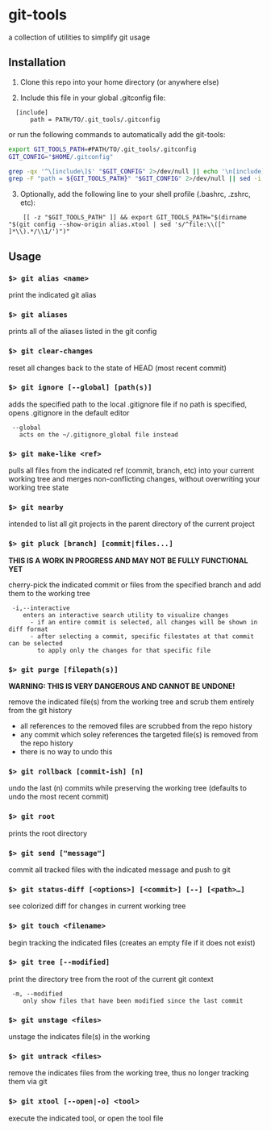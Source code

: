 # git-tools
a collection of utilities to simplify git usage

## Installation

1. Clone this repo into your home directory (or anywhere else)

2. Include this file in your global .gitconfig file:

```gitconfig
  [include]
      path = PATH/TO/.git_tools/.gitconfig
```

or run the following commands to automatically add the git-tools:
```bash
export GIT_TOOLS_PATH=#PATH/TO/.git_tools/.gitconfig
GIT_CONFIG="$HOME/.gitconfig"

grep -qx '^\[include\]$' "$GIT_CONFIG" 2>/dev/null || echo '\n[include]' >> "$GIT_CONFIG";
grep -F "path = ${GIT_TOOLS_PATH}" "$GIT_CONFIG" 2>/dev/null || sed -i '' -e "s/^[include]$/[include]\n    path = ${GIT_TOOLS_PATH}/" "$GIT_CONFIG";
```

3. Optionally, add the following line to your shell profile (.bashrc, .zshrc, etc):
```
	[[ -z "$GIT_TOOLS_PATH" ]] && export GIT_TOOLS_PATH="$(dirname "$(git config --show-origin alias.xtool | sed 's/^file:\\([^      ]*\\).*/\\1/')")"
```

## Usage 
### `$> git alias <name>`
  print the indicated git alias

### `$> git aliases`
  prints all of the aliases listed in the git config

### `$> git clear-changes`
  reset all changes back to the state of HEAD (most recent commit)

### `$> git ignore [--global] [path(s)]`
  adds the specified path to the local .gitignore file
  if no path is specified, opens .gitignore in the default editor
```
 --global
   acts on the ~/.gitignore_global file instead
```

### `$> git make-like <ref>`
  pulls all files from the indicated ref (commit, branch, etc) into your current working tree
  and merges non-conflicting changes, without overwriting your working tree state

### `$> git nearby`
  intended to list all git projects in the parent directory of the current project

### `$> git pluck [branch] [commit|files...]`

**THIS IS A WORK IN PROGRESS AND MAY NOT BE FULLY FUNCTIONAL YET**

  cherry-pick the indicated commit or files from the specified branch and add them to the working tree
```
 -i,--interactive
    enters an interactive search utility to visualize changes
      - if an entire commit is selected, all changes will be shown in diff format
      - after selecting a commit, specific filestates at that commit can be selected
        to apply only the changes for that specific file
```

### `$> git purge [filepath(s)]`

**WARNING: THIS IS VERY DANGEROUS AND CANNOT BE UNDONE!**

  remove the indicated file(s) from the working tree and scrub them entirely from the git history

 - all references to the removed files are scrubbed from the repo history
 - any commit which soley references the targeted file(s) is removed from the repo history
 - there is no way to undo this

### `$> git rollback [commit-ish] [n]`
  undo the last (n) commits while preserving the working tree (defaults to undo the most recent commit)

### `$> git root`
  prints the root directory 

### `$> git send ["message"]`
  commit all tracked files with the indicated message and push to git

### `$> git status-diff [<options>] [<commit>] [--] [<path>…]`
  see colorized diff for changes in current working tree

### `$> git touch <filename>`
  begin tracking the indicated files (creates an empty file if it does not exist)

### `$> git tree [--modified]`
  print the directory tree from the root of the current git context
```
 -m, --modified
    only show files that have been modified since the last commit
```

### `$> git unstage <files>`
  unstage the indicates file(s) in the working

### `$> git untrack <files>`
  remove the indicates files from the working tree, thus no longer tracking them via git

### `$> git xtool [--open|-o] <tool>`
  execute the indicated tool, or open the tool file
